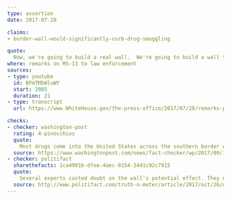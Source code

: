 ```yaml
---
type: assertion
date: 2017-07-28

claims:
- border-wall-would-significantly-curb-drug-smuggling

quote:
  Now, we're going to build a real wall.  We're going to build a wall that works, and it's going to have a huge impact on the inflow of drugs coming across.  The wall is almost -- that could be one of the main reasons you have to have it.  It's an additional tool to stop the inflow of drugs into our country.
where: remarks on MS-13 to law enforcement
sources:
- type: youtube
  id: BFmTMbWluWY
  start: 2085
  duration: 21
- type: transcript
  url: https://www.WhiteHouse.gov/the-press-office/2017/07/28/remarks-president-trump-law-enforcement-officials-ms-13

checks:
- checker: washington-post
  rating: 4-pinocchios
  quote:
    Most drugs come into the United States across the southern border with Mexico. But a wall would not limit this illegal trade, as much of it travels through legal borders or under tunnels unaffected by any possible physical barrier.
  source: https://www.washingtonpost.com/news/fact-checker/wp/2017/09/11/president-trumps-claim-that-a-wall-will-stop-much-of-the-drugs-from-pouring-into-this-country/?utm_term=.cec33a11d8aa
- checker: politifact
  sharethefacts: 1ca4901b-dfee-4aec-8154-3441c92c7915
  quote:
    Several experts casted doubt on the wall's potential effect. They noted that much of the illegal drugs coming into the United States arrive through legal ports of entry and that smugglers also use other tools that a wall wouldn't stop (even catapults). Illicit drugs also flow from the northern border and through the mail from China.
  source: http://www.politifact.com/truth-o-meter/article/2017/oct/26/will-border-wall-stop-drugs-coming-united-states/
---
```

